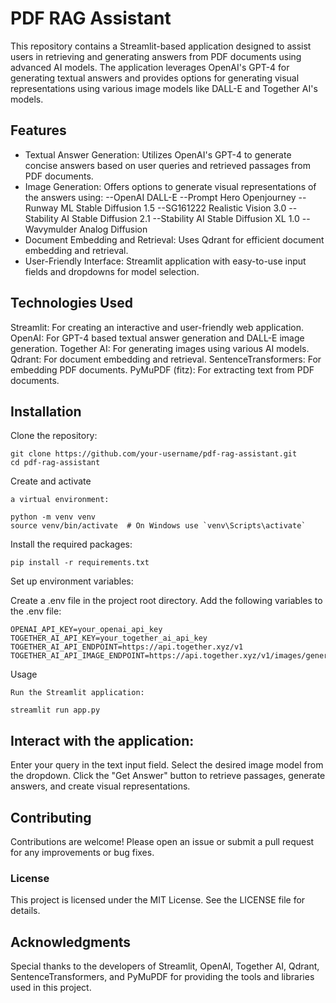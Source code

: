 # PDF RAG Assistant
This repository contains a Streamlit-based application designed to assist users in retrieving and generating answers from PDF documents using advanced AI models. The application leverages OpenAI's GPT-4 for generating textual answers and provides options for generating visual representations using various image models like DALL-E and Together AI's models.

## Features
- Textual Answer Generation: Utilizes OpenAI's GPT-4 to generate concise answers based on user queries and retrieved passages from PDF documents.
- Image Generation: Offers options to generate visual representations of the answers using:
--OpenAI DALL-E
--Prompt Hero Openjourney
--Runway ML Stable Diffusion 1.5
--SG161222 Realistic Vision 3.0
--Stability AI Stable Diffusion 2.1
--Stability AI Stable Diffusion XL 1.0
--Wavymulder Analog Diffusion
- Document Embedding and Retrieval: Uses Qdrant for efficient document embedding and retrieval.
- User-Friendly Interface: Streamlit application with easy-to-use input fields and dropdowns for model selection.
## Technologies Used
Streamlit: For creating an interactive and user-friendly web application.
OpenAI: For GPT-4 based textual answer generation and DALL-E image generation.
Together AI: For generating images using various AI models.
Qdrant: For document embedding and retrieval.
SentenceTransformers: For embedding PDF documents.
PyMuPDF (fitz): For extracting text from PDF documents.

## Installation
Clone the repository:
```
git clone https://github.com/your-username/pdf-rag-assistant.git
cd pdf-rag-assistant
```
Create and activate 
```
a virtual environment:
```


```
python -m venv venv
source venv/bin/activate  # On Windows use `venv\Scripts\activate`
```

Install the required packages:
```
pip install -r requirements.txt
```
Set up environment variables:

Create a .env file in the project root directory.
Add the following variables to the .env file:
```
OPENAI_API_KEY=your_openai_api_key
TOGETHER_AI_API_KEY=your_together_ai_api_key
TOGETHER_AI_API_ENDPOINT=https://api.together.xyz/v1
TOGETHER_AI_API_IMAGE_ENDPOINT=https://api.together.xyz/v1/images/generations
```
Usage
```
Run the Streamlit application:
```

```
streamlit run app.py
```
## Interact with the application:
Enter your query in the text input field.
Select the desired image model from the dropdown.
Click the "Get Answer" button to retrieve passages, generate answers, and create visual representations.

## Contributing
Contributions are welcome! Please open an issue or submit a pull request for any improvements or bug fixes.

### License
This project is licensed under the MIT License. See the LICENSE file for details.

## Acknowledgments
Special thanks to the developers of Streamlit, OpenAI, Together AI, Qdrant, SentenceTransformers, and PyMuPDF for providing the tools and libraries used in this project.
